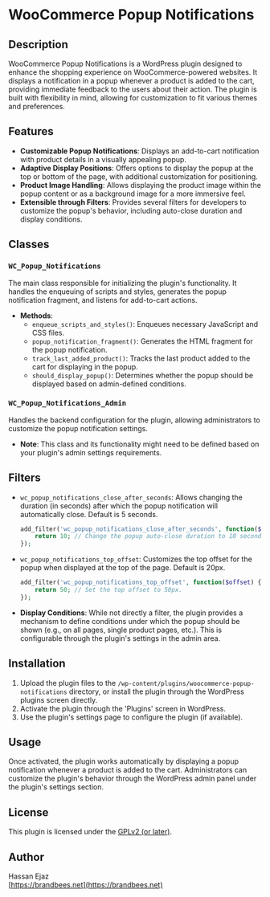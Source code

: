 # WooCommerce Popup Notifications

## Description

WooCommerce Popup Notifications is a WordPress plugin designed to enhance the shopping experience on WooCommerce-powered websites. It displays a notification in a popup whenever a product is added to the cart, providing immediate feedback to the users about their action. The plugin is built with flexibility in mind, allowing for customization to fit various themes and preferences.

## Features

- **Customizable Popup Notifications**: Displays an add-to-cart notification with product details in a visually appealing popup.
- **Adaptive Display Positions**: Offers options to display the popup at the top or bottom of the page, with additional customization for positioning.
- **Product Image Handling**: Allows displaying the product image within the popup content or as a background image for a more immersive feel.
- **Extensible through Filters**: Provides several filters for developers to customize the popup's behavior, including auto-close duration and display conditions.

## Classes

### `WC_Popup_Notifications`

The main class responsible for initializing the plugin's functionality. It handles the enqueuing of scripts and styles, generates the popup notification fragment, and listens for add-to-cart actions.

- **Methods**:
  - `enqueue_scripts_and_styles()`: Enqueues necessary JavaScript and CSS files.
  - `popup_notification_fragment()`: Generates the HTML fragment for the popup notification.
  - `track_last_added_product()`: Tracks the last product added to the cart for displaying in the popup.
  - `should_display_popup()`: Determines whether the popup should be displayed based on admin-defined conditions.

### `WC_Popup_Notifications_Admin`

Handles the backend configuration for the plugin, allowing administrators to customize the popup notification settings.

- **Note**: This class and its functionality might need to be defined based on your plugin's admin settings requirements.

## Filters

- `wc_popup_notifications_close_after_seconds`: Allows changing the duration (in seconds) after which the popup notification will automatically close. Default is 5 seconds.

  ```php
  add_filter('wc_popup_notifications_close_after_seconds', function($seconds) {
      return 10; // Change the popup auto-close duration to 10 seconds.
  });
  ```

- `wc_popup_notifications_top_offset`: Customizes the top offset for the popup when displayed at the top of the page. Default is 20px.

  ```php
  add_filter('wc_popup_notifications_top_offset', function($offset) {
      return 50; // Set the top offset to 50px.
  });
  ```

- **Display Conditions**: While not directly a filter, the plugin provides a mechanism to define conditions under which the popup should be shown (e.g., on all pages, single product pages, etc.). This is configurable through the plugin's settings in the admin area.

## Installation
1. Upload the plugin files to the `/wp-content/plugins/woocommerce-popup-notifications` directory, or install the plugin through the WordPress plugins screen directly.
2. Activate the plugin through the 'Plugins' screen in WordPress.
3. Use the plugin's settings page to configure the plugin (if available).

## Usage
Once activated, the plugin works automatically by displaying a popup notification whenever a product is added to the cart. Administrators can customize the plugin's behavior through the WordPress admin panel under the plugin's settings section.

## License
This plugin is licensed under the [GPLv2 (or later)](https://www.gnu.org/licenses/gpl-2.0.html).

## Author
Hassan Ejaz  
[https://brandbees.net](https://brandbees.net)
